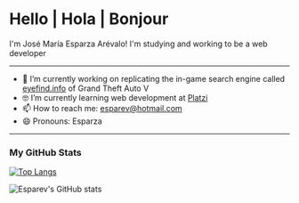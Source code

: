 # Hello | Hola | Bonjour

I'm José María Esparza Arévalo! I'm studying and working to be a web developer

---

- 🔭 I’m currently working on replicating the in-game search engine called [eyefind.info](https://esparev.github.io/eyefind.info/) of Grand Theft Auto V
- 🤓 I’m currently learning web development at [Platzi](https://www.platzi.com)
- 📫 How to reach me: esparev@hotmail.com
- 😄 Pronouns: Esparza

---

### My GitHub Stats

[![Top Langs](https://github-readme-stats.vercel.app/api/top-langs/?username=esparev&layout=compact&theme=dark)](https://github.com/esparev/github-readme-stats)

![Esparev's GitHub stats](https://github-readme-stats.vercel.app/api?username=esparev&show_icons=true&theme=dark)
